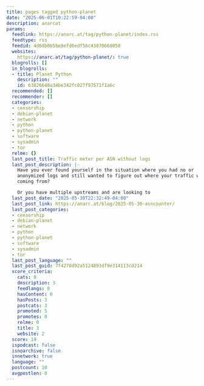 ```yaml
---
title: pages tagged python-planet
date: "2025-06-01T10:22:59-04:00"
description: anarcat
params:
  feedlink: https://anarc.at/tag/python-planet/index.rss
  feedtype: rss
  feedid: 4d6db0b5be8efd6edf5bc4387066d058
  websites:
    https://anarc.at/tag/python-planet/: true
  blogrolls: []
  in_blogrolls:
  - title: Planet Python
    description: ""
    id: 63826648a34be342fc027f97571f1a6c
  recommended: []
  recommender: []
  categories:
  - censorship
  - debian-planet
  - network
  - python
  - python-planet
  - software
  - sysadmin
  - tor
  relme: {}
  last_post_title: Traffic meter per ASN without logs
  last_post_description: |-
    Have you ever found yourself in the situation where you had no or
    anonymized logs and still wanted to figure out where your traffic was
    coming from?

    Or you have multiple upstreams and are looking to
  last_post_date: "2025-05-30T22:32:49-04:00"
  last_post_link: https://anarc.at/blog/2025-05-30-asncounter/
  last_post_categories:
  - censorship
  - debian-planet
  - network
  - python
  - python-planet
  - software
  - sysadmin
  - tor
  last_post_language: ""
  last_post_guid: 7f4278d92a5124893df9e314113cd214
  score_criteria:
    cats: 0
    description: 3
    feedlangs: 0
    hasContent: 0
    hasPosts: 3
    postcats: 3
    promoted: 5
    promotes: 0
    relme: 0
    title: 3
    website: 2
  score: 19
  ispodcast: false
  isnoarchive: false
  innetwork: true
  language: ""
  postcount: 10
  avgpostlen: 0
---
```

